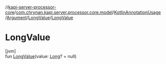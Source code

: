 //[kapi-server-processor-core](../../../../../index.md)/[com.chrynan.kapi.server.processor.core.model](../../../index.md)/[KotlinAnnotationUsage](../../index.md)/[Argument](../index.md)/[LongValue](index.md)/[LongValue](-long-value.md)

# LongValue

[jvm]\
fun [LongValue](-long-value.md)(value: [Long](https://kotlinlang.org/api/latest/jvm/stdlib/kotlin/-long/index.html)? = null)
